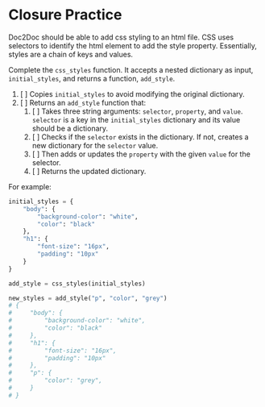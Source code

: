 # Closure Practice

Doc2Doc should be able to add css styling to an html file. CSS uses selectors to identify the html element to add the style property. Essentially, styles are a chain of keys and values.

Complete the `css_styles` function. It accepts a nested dictionary as input, `initial_styles`, and returns a function, `add_style`.

1.  [ ] Copies `initial_styles` to avoid modifying the original dictionary.
2.  [ ] Returns an `add_style` function that:
    1.  [ ] Takes three string arguments: `selector`, `property`, and `value`. `selector` is a key in the `initial_styles` dictionary and its value should be a dictionary.
    2.  [ ] Checks if the `selector` exists in the dictionary. If not, creates a new dictionary for the `selector` value.
    3.  [ ] Then adds or updates the `property` with the given `value` for the selector.
    4.  [ ] Returns the updated dictionary.

For example:

```python
initial_styles = {
    "body": {
        "background-color": "white",
        "color": "black"
    },
    "h1": {
        "font-size": "16px",
        "padding": "10px"
    }
}

add_style = css_styles(initial_styles)

new_styles = add_style("p", "color", "grey")
# {
#     "body": {
#         "background-color": "white",
#         "color": "black"
#     },
#     "h1": {
#         "font-size": "16px",
#         "padding": "10px"
#     },
#     "p": {
#         "color": "grey",
#     }
# }
```
